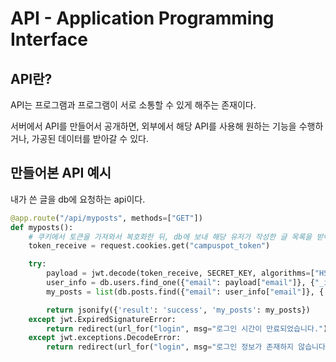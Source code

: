 # API - Application Programming Interface

## API란?

API는 프로그램과 프로그램이 서로 소통할 수 있게 해주는 존재이다.

서버에서 API를 만들어서 공개하면, 외부에서 해당 API를 사용해 원하는 기능을 수행하거나, 가공된 데이터를 받아갈 수 있다.

## 만들어본 API 예시

내가 쓴 글을 db에 요청하는 api이다.

```Python
@app.route("/api/myposts", methods=["GET"])
def myposts():
    # 쿠키에서 토큰을 가져와서 복호화한 뒤, db에 보내 해당 유저가 작성한 글 목록을 받아온다
    token_receive = request.cookies.get("campuspot_token")

    try:
        payload = jwt.decode(token_receive, SECRET_KEY, algorithms=["HS256"])
        user_info = db.users.find_one({"email": payload["email"]}, {"_id": False})
        my_posts = list(db.posts.find({"email": user_info["email"]}, {'_id': False}))

        return jsonify({'result': 'success', 'my_posts': my_posts})
    except jwt.ExpiredSignatureError:
        return redirect(url_for("login", msg="로그인 시간이 만료되었습니다."))
    except jwt.exceptions.DecodeError:
        return redirect(url_for("login", msg="로그인 정보가 존재하지 않습니다."))
```
